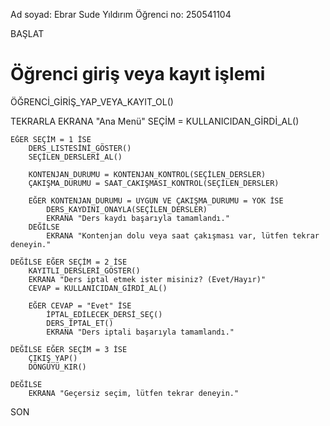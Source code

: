 Ad soyad: Ebrar Sude Yıldırım
Öğrenci no: 250541104

BAŞLAT

# Öğrenci giriş veya kayıt işlemi
ÖĞRENCİ_GİRİŞ_YAP_VEYA_KAYIT_OL()

TEKRARLA
    EKRANA "Ana Menü"
    SEÇİM = KULLANICIDAN_GİRDİ_AL()
    
    EĞER SEÇİM = 1 İSE
        DERS_LISTESİNİ_GÖSTER()
        SEÇİLEN_DERSLERİ_AL()
        
        KONTENJAN_DURUMU = KONTENJAN_KONTROL(SEÇİLEN_DERSLER)
        ÇAKIŞMA_DURUMU = SAAT_CAKIŞMASI_KONTROL(SEÇİLEN_DERSLER)
        
        EĞER KONTENJAN_DURUMU = UYGUN VE ÇAKIŞMA_DURUMU = YOK İSE
            DERS_KAYDINI_ONAYLA(SEÇİLEN_DERSLER)
            EKRANA "Ders kaydı başarıyla tamamlandı."
        DEĞİLSE
            EKRANA "Kontenjan dolu veya saat çakışması var, lütfen tekrar deneyin."
        
    DEĞİLSE EĞER SEÇİM = 2 İSE
        KAYITLI_DERSLERİ_GÖSTER()
        EKRANA "Ders iptal etmek ister misiniz? (Evet/Hayır)"
        CEVAP = KULLANICIDAN_GİRDİ_AL()
        
        EĞER CEVAP = "Evet" İSE
            İPTAL_EDİLECEK_DERSİ_SEÇ()
            DERS_İPTAL_ET()
            EKRANA "Ders iptali başarıyla tamamlandı."
    
    DEĞİLSE EĞER SEÇİM = 3 İSE
        ÇIKIŞ_YAP()
        DÖNGÜYÜ_KIR()
    
    DEĞİLSE
        EKRANA "Geçersiz seçim, lütfen tekrar deneyin."

SON

